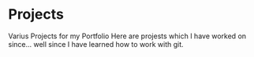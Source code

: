 # Projects
Varius Projects for my Portfolio
Here are projests which I have worked on since... well since I have learned how to work with git.
